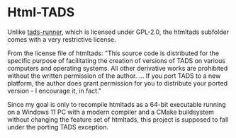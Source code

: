 # Html-TADS
Unlike [tads-runner](https://github.com/captain-mayhem/tads-runner), which is licensed under GPL-2.0, the htmltads subfolder comes with a very restrictive license.

From the license file of htmltads:
"This source code is distributed for the specific purpose of
facilitating the creation of versions of TADS on various computers and
operating systems. All other derivative works are prohibited without
the written permission of the author.
...
If you port TADS to a new platform, the author does grant permission
for you to distribute your ported version - I encourage it, in fact."

Since my goal is only to recompile htmltads as a 64-bit executable running on a Windows 11 PC 
with a modern compiler and a CMake buildsystem without changing the feature set of htmltads,
this project is supposed to fall under the porting TADS exception.